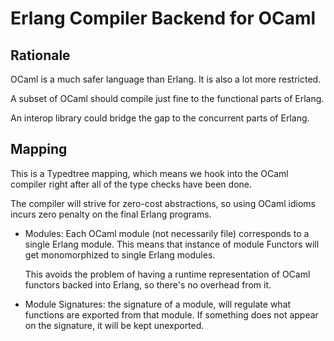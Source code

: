 # Erlang Compiler Backend for OCaml

## Rationale

OCaml is a much safer language than Erlang.
It is also a lot more restricted.

A subset of OCaml should compile just fine to the functional parts of Erlang.

An interop library could bridge the gap to the concurrent parts of Erlang.

## Mapping

This is a Typedtree mapping, which means we hook into the OCaml compiler right
after all of the type checks have been done.

The compiler will strive for zero-cost abstractions, so using OCaml idioms
incurs zero penalty on the final Erlang programs.

* Modules: Each OCaml module (not necessarily file) corresponds to a single
  Erlang module. This means that instance of module Functors will get
  monomorphized to single Erlang modules.

  This avoids the problem of having a runtime representation of OCaml functors
  backed into Erlang, so there's no overhead from it.

* Module Signatures: the signature of a module, will regulate what functions
  are exported from that module. If something does not appear on the signature,
  it will be kept unexported.

